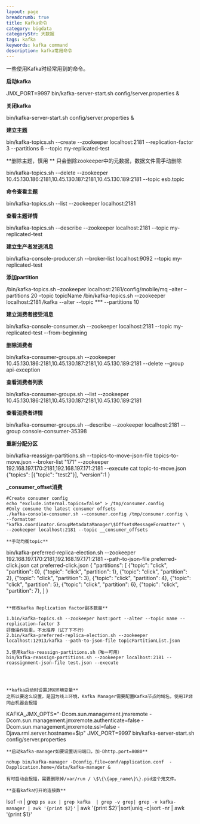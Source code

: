 ```yaml
---
layout: page
breadcrumb: true
title: Kafka命令
category: bigdata
categoryStr: 大数据
tags: kafka
keywords: kafka command
description: kafka常用命令
---
```


一些使用Kafka时经常用到的命令。

**启动kafka**

JMX_PORT=9997  bin/kafka-server-start.sh config/server.properties &

**关闭kafka** 

bin/kafka-server-start.sh config/server.properties &

**建立主题** 

bin/kafka-topics.sh --create --zookeeper localhost:2181 --replication-factor 3 --partitions 6 --topic my-replicated-test

**删除主题，慎用 ** 只会删除zookeeper中的元数据，数据文件需手动删除 

bin/kafka-topics.sh --delete --zookeeper 10.45.130.186:2181,10.45.130.187:2181,10.45.130.189:2181 --topic esb.topic

**命令查看主题** 

bin/kafka-topics.sh --list --zookeeper localhost:2181

**查看主题详情** 

bin/kafka-topics.sh --describe --zookeeper localhost:2181 --topic my-replicated-test

**建立生产者发送消息** 

bin/kafka-console-producer.sh --broker-list localhost:9092 --topic my-replicated-test

**添加partition** 

/bin/kafka-topics.sh –zookeeper localhost:2181/config/mobile/mq –alter –partitions 20 –topic
topicName
/bin/kafka-topics.sh --zookeeper localhost:2181 /kafka --alter --topic *** --partitions 10

**建立消费者接受消息** 

bin/kafka-console-consumer.sh --zookeeper localhost:2181 --topic my-replicated-test --from-beginning

**删除消费者** 

bin/kafka-consumer-groups.sh --zookeeper 10.45.130.186:2181,10.45.130.187:2181,10.45.130.189:2181 --delete --group api-exception

**查看消费者列表** 

bin/kafka-consumer-groups.sh --list --zookeeper 10.45.130.186:2181,10.45.130.187:2181,10.45.130.189:2181 

**查看消费者详情** 

bin/kafka-consumer-groups.sh --describe --zookeeper localhost:2181 --group console-consumer-35398

**重新分配分区** 

bin/kafka-reassign-partitions.sh --topics-to-move-json-file topics-to-move.json --broker-list "171" --zookeeper 192.168.197.170:2181,192.168.197.171:2181 --execute
cat topic-to-move.json
{"topics":
  [{"topic": "test2"}],
  "version":1
}

**_consumer_offset消费** 

```
#Create consumer config
echo "exclude.internal.topics=false" > /tmp/consumer.config
#Only consume the latest consumer offsets
./kafka-console-consumer.sh --consumer.config /tmp/consumer.config \
--formatter "kafka.coordinator.GroupMetadataManager\$OffsetsMessageFormatter" \
--zookeeper localhost:2181 --topic __consumer_offsets

**手动均衡topic** 

```

bin/kafka-preferred-replica-election.sh --zookeeper 192.168.197.170:2181,192.168.197.171:2181 --path-to-json-file preferred-click.json
cat preferred-click.json
{
 "partitions":
  [
  {"topic": "click", "partition": 0},
  {"topic": "click", "partition": 1},
  {"topic": "click", "partition": 2},
  {"topic": "click", "partition": 3},
  {"topic": "click", "partition": 4},
  {"topic": "click", "partition": 5},
  {"topic": "click", "partition": 6},
  {"topic": "click", "partition": 7},
    ]
}

```

**修改kafka Replication factor副本数量**

1.bin/kafka-topics.sh --zookeeper host:port --alter --topic name --replication-factor 3
好像操作较重，不太推荐（试了下不行）
2.bin/kafka-preferred-replica-election.sh --zookeeper localhost:12913/kafka --path-to-json-file topicPartitionList.json

3.使用kafka-reassign-partitions.sh（唯一可用）
bin/kafka-reassign-partitions.sh --zookeeper localhost:2181 --reassignment-json-file test.json --execute




**kafka启动时设置JMX环境变量** 
之所以要这么设置，是因为线上环境，Kafka Manager需要配置Kafka节点的域名，使用IP非同台机器会报错

```

KAFKA_JMX_OPTS="-Dcom.sun.management.jmxremote -Dcom.sun.management.jmxremote.authenticate=false  -Dcom.sun.management.jmxremote.ssl=false -Djava.rmi.server.hostname=$ip" JMX_PORT=9997 bin/kafka-server-start.sh config/server.properties

```
**启动kafka-manager如要设置访问端口，加-Dhttp.port=8080**

nohup bin/kafka-manager -Dconfig.file=conf/application.conf  -Dapplication.home=/data/kafka-manager &

有时启动会报错，需要删除掉/var/run / \$\{\{app_name\}\}.pid这个鬼文件。

**查看kafka打开的连接数** 

```

lsof -n  | grep `ps aux | grep kafka  | grep -v grep| grep -v kafka-manager | awk '{print $2}'`  | awk '{print $2}'|sort|uniq -c|sort -nr | awk '{print $1}'

```


